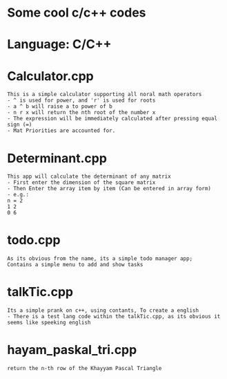 # Some cool c/c++ codes
# Language: C/C++

# Calculator.cpp
    This is a simple calculator supporting all noral math operators
    - ^ is used for power, and 'r' is used for roots
    - a ^ b will raise a to power of b
    - n r x will return the nth root of the number x
    - The expression will be immediately calculated after pressing equal sign (=)
    - Mat Priorities are accounted for.

# Determinant.cpp
    This app will calculate the determinant of any matrix
    - First enter the dimension of the square matrix
    - Then Enter the array item by item (Can be entered in array form)
    - e.g.:
    n = 2
    1 2
    0 6

# todo.cpp
    As its obvious from the name, its a simple todo manager app;
    Contains a simple menu to add and show tasks

# talkTic.cpp
    Its a simple prank on c++, using contants, To create a english
    - There is a test lang code within the talkTic.cpp, as its obvious it seems like speeking english

# hayam_paskal_tri.cpp 
    return the n-th row of the Khayyam Pascal Triangle
>